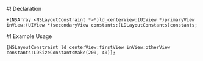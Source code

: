 #! Declaration
```objc
+(NSArray <NSLayoutConstraint *>*)ld_centerView:(UIView *)primaryView inView:(UIView *)secondaryView constants:(LDLayoutConstants)constants;
```

#! Example Usage
```objc
[NSLayoutConstraint ld_centerView:firstView inView:otherView constants:LDSizeConstantsMake(200, 40)];
```
